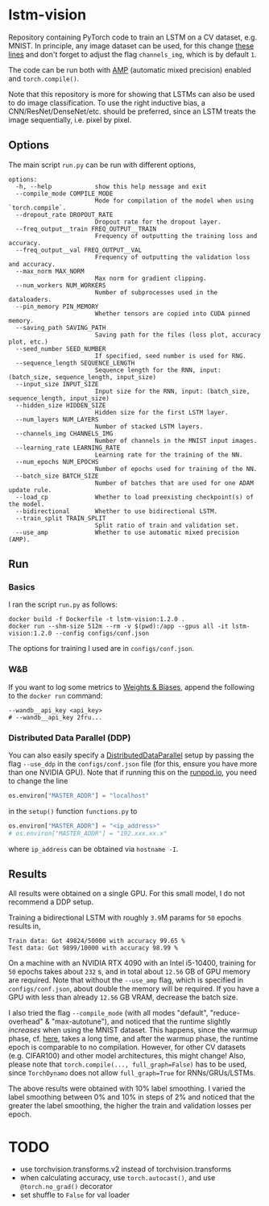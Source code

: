 # lstm-vision
Repository containing PyTorch code to train an LSTM on a CV dataset, e.g. MNIST. In principle, any image dataset can be used, for this change [these lines](https://github.com/ImahnShekhzadeh/lstm-vision/blob/main/mnist-lstm/functions.py#L73-L95) and don't forget to adjust the flag `channels_img`, which is by default `1`.

The code can be run both with [AMP](https://pytorch.org/docs/stable/amp.html) (automatic mixed precision) enabled and `torch.compile()`.

Note that this repository is more for showing that LSTMs can also be used to do image classification. To use the right inductive bias, a CNN/ResNet/DenseNet/etc. should be preferred, since an LSTM treats the image sequentially, i.e. pixel by pixel.

## Options

The main script `run.py` can be run with different options,

```
options:
  -h, --help            show this help message and exit
  --compile_mode COMPILE_MODE
                        Mode for compilation of the model when using `torch.compile`.
  --dropout_rate DROPOUT_RATE
                        Dropout rate for the dropout layer.
  --freq_output__train FREQ_OUTPUT__TRAIN
                        Frequency of outputting the training loss and accuracy.
  --freq_output__val FREQ_OUTPUT__VAL
                        Frequency of outputting the validation loss and accuracy.
  --max_norm MAX_NORM
                        Max norm for gradient clipping.
  --num_workers NUM_WORKERS
                        Number of subprocesses used in the dataloaders.
  --pin_memory PIN_MEMORY
                        Whether tensors are copied into CUDA pinned memory.
  --saving_path SAVING_PATH
                        Saving path for the files (loss plot, accuracy plot, etc.)
  --seed_number SEED_NUMBER
                        If specified, seed number is used for RNG.
  --sequence_length SEQUENCE_LENGTH
                        Sequence length for the RNN, input: (batch_size, sequence_length, input_size)
  --input_size INPUT_SIZE
                        Input size for the RNN, input: (batch_size, sequence_length, input_size)
  --hidden_size HIDDEN_SIZE
                        Hidden size for the first LSTM layer.
  --num_layers NUM_LAYERS
                        Number of stacked LSTM layers.
  --channels_img CHANNELS_IMG
                        Number of channels in the MNIST input images.
  --learning_rate LEARNING_RATE
                        Learning rate for the training of the NN.
  --num_epochs NUM_EPOCHS
                        Number of epochs used for training of the NN.
  --batch_size BATCH_SIZE
                        Number of batches that are used for one ADAM update rule.
  --load_cp             Whether to load preexisting checkpoint(s) of the model.
  --bidirectional       Whether to use bidirectional LSTM.
  --train_split TRAIN_SPLIT
                        Split ratio of train and validation set.
  --use_amp             Whether to use automatic mixed precision (AMP).
```

## Run

### Basics
I ran the script `run.py` as follows:
```
docker build -f Dockerfile -t lstm-vision:1.2.0 .
docker run --shm-size 512m --rm -v $(pwd):/app --gpus all -it lstm-vision:1.2.0 --config configs/conf.json
```

The options for training I used are in `configs/conf.json`.

### W&B
If you want to log some metrics to [Weights & Biases](https://wandb.ai/), append the following to the `docker run` command:
```
--wandb__api_key <api_key>
# --wandb__api_key 2fru...
```

### Distributed Data Parallel (DDP)
You can also easily specify a [DistributedDataParallel](https://pytorch.org/docs/stable/generated/torch.nn.parallel.DistributedDataParallel.html) setup by passing the flag `--use_ddp` in the `configs/conf.json` file (for this, ensure you have more than one NVIDIA GPU). Note that if running this on the [runpod.io](https://www.runpod.io/), you need to change the line
```python
os.environ["MASTER_ADDR"] = "localhost"
```
in the `setup()` function `functions.py` to
```python
os.environ["MASTER_ADDR"] = "<ip_address>"
# os.environ["MASTER_ADDR"] = "192.xxx.xx.x"
```
where `ip_address` can be obtained via `hostname -I`.

## Results

All results were obtained on a single GPU. For this small model, I do not recommend a DDP setup.

Training a bidirectional LSTM with roughly `3.9`M params for `50` epochs results in,
```
Train data: Got 49824/50000 with accuracy 99.65 %
Test data: Got 9899/10000 with accuracy 98.99 %
```
On a machine with an NVIDIA RTX 4090 with an Intel i5-10400, training for `50` epochs takes about `232` s, and in total about `12.56` GB of GPU memory are required. Note that without the `--use_amp` flag, which is specified in `configs/conf.json`, about double the memory will be required. If you have a GPU with less than already `12.56` GB VRAM, decrease the batch size.

I also tried the flag `--compile_mode` (with all modes "default", "reduce-overhead" & "max-autotune"), and noticed that the runtime slightly _increases_ when using the MNIST dataset. This happens, since the warmup phase, cf. [here](https://pytorch.org/tutorials/intermediate/torch_compile_tutorial.html), takes a long time, and after the warmup phase, the runtime epoch is comparable to no compilation. However, for other CV datasets (e.g. CIFAR100) and other model architectures, this might change! Also, please note that `torch.compile(..., full_graph=False)` has to be used, since `TorchDynamo` does not allow `full_graph=True` for RNNs/GRUs/LSTMs.

The above results were obtained with $10 \%$ label smoothing. I varied the label smoothing between $0 \%$ and $10 \%$ in steps of $2 \%$ and noticed that the greater the label smoothing, the higher the train and validation losses per epoch.

# TODO
- use torchvision.transforms.v2 instead of torchvision.transforms
- when calculating accuracy, use `torch.autocast()`, and use `@torch.no_grad()` decorator
- set shuffle to `False` for val loader
